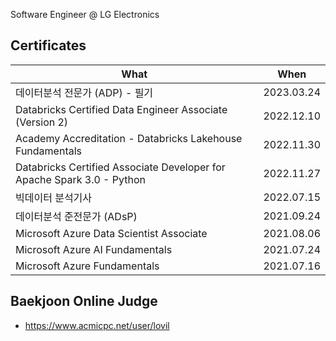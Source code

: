 
Software Engineer @ LG Electronics


## Certificates

What|When
----|----
데이터분석 전문가 (ADP) - 필기 |2023.03.24
Databricks Certified Data Engineer Associate (Version 2) |2022.12.10
Academy Accreditation - Databricks Lakehouse Fundamentals |2022.11.30
Databricks Certified Associate Developer for Apache Spark 3.0 - Python |2022.11.27
빅데이터 분석기사 |2022.07.15
데이터분석 준전문가 (ADsP) |2021.09.24
Microsoft Azure Data Scientist Associate |2021.08.06
Microsoft Azure AI Fundamentals |2021.07.24
Microsoft Azure Fundamentals |2021.07.16

## Baekjoon Online Judge
- https://www.acmicpc.net/user/lovil